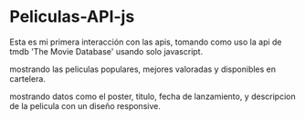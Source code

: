 # Peliculas-API-js

Esta es mi primera interacción con las apis, tomando como uso la api de tmdb 'The Movie Database' usando solo javascript.

mostrando las peliculas populares, mejores valoradas y disponibles en cartelera.

mostrando datos como el poster, titulo, fecha de lanzamiento, y descripcion de la pelicula con un diseño responsive.
